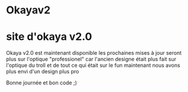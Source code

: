 # Okayav2
# site d'okaya v2.0


Okaya v2.0 est maintenant disponible les prochaines mises à jour seront plus sur l'optique "professionel" car l'ancien designe était plus fait sur l'optique du troll 
et de tout ce qui était sur le fun maintenant nous avons plus envi d'un design plus pro 

Bonne journée et bon code ;)
